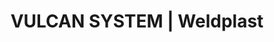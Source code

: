 ---
Filename: "vulcan-system207"
Link: "file:/Users/vinayakpatel/Downloads/www.weldplast.cz/vulcan-system207"
product_name: "VULCAN SYSTEM3 x 400 V / 6 kW"
product_id: "Obj. číslo:143.402"
title: "VULCAN SYSTEM | Weldplast"
product_desc: "Nové horkovzdušné dmychadlo Leister VULCAN SYSTEM je nástupcem osvědčeného Leister VULCAN E.Bezuhlíkový motor garantuje dlouhou životnostDigitální displej informuje uživatele o aktuálních hodnotáchIntegrovaná ochrana zařízení a topného tělesa s alarmemIntegrovaná termosonda pro ještě přesnější nastavení teplotyStandardní rozhraní umožňuje dálkové ovládání pomocí signálů 4-20 mA nebo 0-10 VRuční vzduchové šoupátkoOhřev plynule regulovatelný potenciometrem"
product_specs: "Značka konformity, Značka schválení, Třída ochrany I, NapětíV~3 x 400, PříkonW6000, FrekvenceHz50 / 60, Max. teplota°C650, Průtok vzduchul/min950 - 1700, Statický tlakPa3100 - 4000, Úroveň hlučnosti LpAdB65, Hmotnostkg9,3, Druh certifikaceCCA, Max. vstupní teplota vzduchu°C650"
product_downloads: "VULCAN SYSTEM - produktový list stáhnout , VULCAN SYSTEM - manuál SK stáhnout , VULCAN SYSTEM - manuál CZ stáhnout , TECHNOLOGIE HORKÉHO VZDUCHU - katalog stáhnout"
href: "https://www.weldplast.cz/files/1258-vulcan-system-produktovy-list.pdf, https://www.weldplast.cz/files/1258-vulcan-system-produktovy-list.pdf, https://www.weldplast.cz/files/vulcan-system-manual-sk.pdf, https://www.weldplast.cz/files/vulcan-system-manual-sk.pdf, https://www.weldplast.cz/files/vulcan-system-manual-cz.pdf, https://www.weldplast.cz/files/vulcan-system-manual-cz.pdf, https://www.weldplast.cz/files/katalog-ph-web.pdf, https://www.weldplast.cz/files/katalog-ph-web.pdf"
p_desc_2: "Nové horkovzdušné dmychadlo Leister VULCAN SYSTEM je nástupcem osvědčeného Leister VULCAN E.Bezuhlíkový motor garantuje dlouhou životnostDigitální displej informuje uživatele o aktuálních hodnotáchIntegrovaná ochrana zařízení a topného tělesa s alarmemIntegrovaná termosonda pro ještě přesnější nastavení teplotyStandardní rozhraní umožňuje dálkové ovládání pomocí signálů 4-20 mA nebo 0-10 VRuční vzduchové šoupátkoOhřev plynule regulovatelný potenciometrem"
accessories: "Příruba připojovací (ø 62.5 mm), ø 90 mmFiltr sání, ø 60 mm (VULKAN), VULCAN SYSTEM3 x 400 V / 11 kW"
similar_products: "VULCAN SYSTEM3 x 400 V / 11 kW"
---